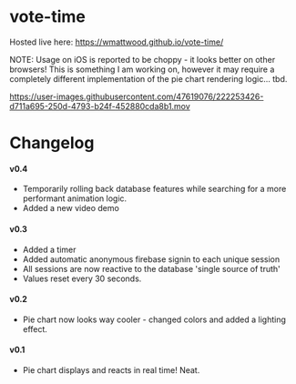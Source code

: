 # vote-time

Hosted live here: https://wmattwood.github.io/vote-time/

NOTE: Usage on iOS is reported to be choppy - it looks better on other browsers!  This is something I am working on, however it may require a completely different implementation of the pie chart rendering logic... tbd. 


https://user-images.githubusercontent.com/47619076/222253426-d711a695-250d-4793-b24f-452880cda8b1.mov


# Changelog
#### v0.4 
- Temporarily rolling back database features while searching for a more performant animation logic.
- Added a new video demo

#### v0.3 
- Added a timer
- Added automatic anonymous firebase signin to each unique session
- All sessions are now reactive to the database 'single source of truth'
- Values reset every 30 seconds.

#### v0.2 
- Pie chart now looks way cooler - changed colors and added a lighting effect.

#### v0.1 
- Pie chart displays and reacts in real time! Neat.
